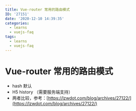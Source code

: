 ```yaml
---
title: Vue-router 常用的路由模式
ID: '27151'
date: '2020-12-10 14:39:35'
categories:
  - learns
  - vuejs-faq
tags:
  - learns
  - vuejs-faq
---
```


# Vue-router 常用的路由模式

- hash 默认
- H5 history （需要服务端支持）
- 两者比较，参考：[https://lzwdot.com/blog/archives/27122/](https://lzwdot.com/blog/archives/27122/)
 
 
 
 
